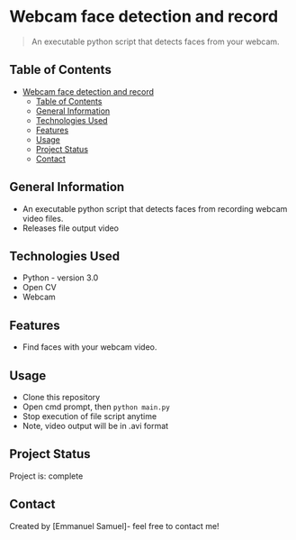 # Webcam face detection and record
> An executable python script that detects faces from your webcam.

## Table of Contents
- [Webcam face detection and record](#webcam-face-detection-and-record)
  - [Table of Contents](#table-of-contents)
  - [General Information](#general-information)
  - [Technologies Used](#technologies-used)
  - [Features](#features)
  - [Usage](#usage)
  - [Project Status](#project-status)
  - [Contact](#contact)


## General Information
- An executable python script that detects faces from recording webcam video files. 
- Releases file output video


## Technologies Used
- Python - version 3.0
- Open CV
- Webcam

## Features
- Find faces with your webcam video.


## Usage
- Clone this repository
- Open cmd prompt, then
  `python main.py`
- Stop execution of file script anytime
- Note, video output will be in .avi format


## Project Status
Project is: complete



## Contact
Created by [Emmanuel Samuel]- feel free to contact me!
